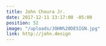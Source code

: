 ```yaml
---
title: John Choura Jr.
date: 2017-12-11 13:17:00 -05:00
position: 52
image: "/uploads/JOHN%20DESIGN.jpg"
link: http://john.design
---
```


